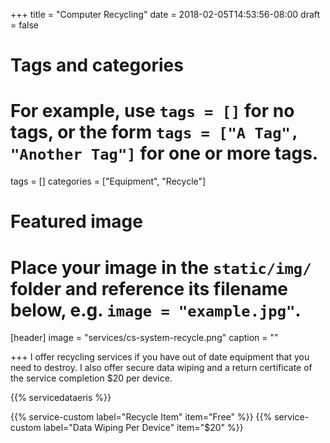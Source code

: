+++
title = "Computer Recycling"
date = 2018-02-05T14:53:56-08:00
draft = false

# Tags and categories
# For example, use `tags = []` for no tags, or the form `tags = ["A Tag", "Another Tag"]` for one or more tags.
tags = []
categories = ["Equipment", "Recycle"]

# Featured image
# Place your image in the `static/img/` folder and reference its filename below, e.g. `image = "example.jpg"`.
[header]
image = "services/cs-system-recycle.png"
caption = ""

+++
I offer recycling services if you have out of date equipment that you need to destroy. I also offer secure data wiping and a return certificate of the service completion $20 per device. <!--more-->

{{% servicedataeris %}}

{{% service-custom label="Recycle Item" item="Free" %}}
{{% service-custom label="Data Wiping Per Device" item="$20" %}}